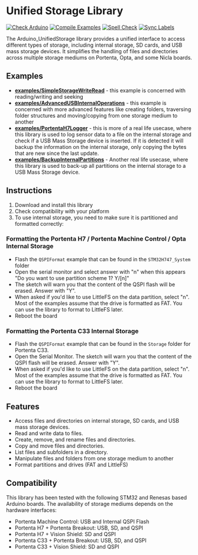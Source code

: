 # Unified Storage Library

[![Check Arduino](https://github.com/arduino-libraries/Arduino_UnifiedStorage/actions/workflows/check-arduino.yml/badge.svg)](https://github.com/arduino-libraries/Arduino_UnifiedStorage/actions/workflows/check-arduino.yml) [![Compile Examples](https://github.com/arduino-libraries/Arduino_UnifiedStorage/actions/workflows/compile-examples.yml/badge.svg)](https://github.com/arduino-libraries/Arduino_UnifiedStorage/actions/workflows/compile-examples.yml) [![Spell Check](https://github.com/arduino-libraries/Arduino_UnifiedStorage/actions/workflows/spell-check.yml/badge.svg)](https://github.com/arduino-libraries/Arduino_UnifiedStorage/actions/workflows/spell-check.yml) [![Sync Labels](https://github.com/arduino-libraries/Arduino_UnifiedStorage/actions/workflows/sync-labels.yml/badge.svg)](https://github.com/arduino-libraries/Arduino_UnifiedStorage/actions/workflows/sync-labels.yml)

The Arduino_UnifiedStorage library provides a unified interface to access different types of storage, including internal storage, SD cards, and USB mass storage devices. It simplifies the handling of files and directories across multiple storage mediums on Portenta, Opta, and some Nicla boards.


## Examples
* [**examples/SimpleStorageWriteRead**](https://github.com/arduino-libraries/Arduino_UnifiedStorage/blob/main/examples/SimpleStorageWriteRead/SimpleStorageWriteRead.ino) - this example is concerned with reading/writing and seeking
* [**examples/AdvancedUSBInternalOperations**](https://github.com/arduino-libraries/Arduino_UnifiedStorage/blob/main/examples/AdvancedUSBInternalOperations/AdvancedUSBInternalOperations.ino) - this example is concerned with more advanced features like creating folders, traversing folder structures and moving/copying from one storage medium to another
* [**examples/PortentaH7Logger**](https://github.com/arduino-libraries/Arduino_UnifiedStorage/blob/main/examples/PortentaH7Logger/PortentaH7Logger.ino) - this is more of a real life usecase, where this library is used to log sensor data to a file on the internal storage and check if a USB Mass Storage device is inserted. If it is detected it will backup the information on the internal storage, only copying the bytes that are new since the last update.
* [**examples/BackupInternalPartitions**](https://github.com/arduino-libraries/Arduino_UnifiedStorage/blob/main/examples/BackupInternalPartitions/BackupInternalPartitions.ino) - Another real life usecase, where this library is used to back-up all partitions on the internal storage to a USB Mass Storage device.

## Instructions
1. Download and install this library 
2. Check compatibility with your platform
3. To use internal storage, you need to make sure it is partitioned and formatted correctly:

### Formatting the Portenta H7 / Portenta Machine Control / Opta Internal Storage
* Flash the `QSPIFormat` example that can be found in the `STM32H747_System` folder
* Open the serial monitor and select answer with "n" when this appears "Do you want to use partition scheme 1? Y/[n]"
* The sketch will warn you that the content of the QSPI flash will be erased. Answer with "Y".
* When asked if you'd like to use LittleFS on the data partition, select "n". Most of the examples assume that the drive is formatted as FAT. You can use the library to format to LittleFS later. 
* Reboot the board
 
### Formatting the Portenta C33 Internal Storage
*  Flash the `QSPIFormat` example that can be found in the `Storage` folder for Portenta C33.
*  Open the Serial Monitor. The sketch will warn you that the content of the QSPI flash will be erased. Answer with "Y".
*  When asked if you'd like to use LittleFS on the data partition, select "n". Most of the examples assume that the drive is formatted as FAT. You can use the library to format to LittleFS later. 
*  Reboot the board

## Features
* Access files and directories on internal storage, SD cards, and USB mass storage devices.
* Read and write data to files.
* Create, remove, and rename files and directories.
* Copy and move files and directories.
* List files and subfolders in a directory.
* Manipulate files and folders from one storage medium to another
* Format partitions and drives (FAT and LittleFS)

## Compatibility
This library has been tested with the following STM32 and Renesas based Arduino boards. The availability of storage mediums depends on the hardware interfaces:
* Portenta Machine Control: USB and Internal QSPI Flash
* Portenta H7 + Portenta Breakout: USB, SD, and QSPI
* Portenta H7 + Vision Shield: SD and QSPI
* Portenta C33 + Portenta Breakout: USB, SD, and QSPI
* Portenta C33 + Vision Shield: SD and QSPI
